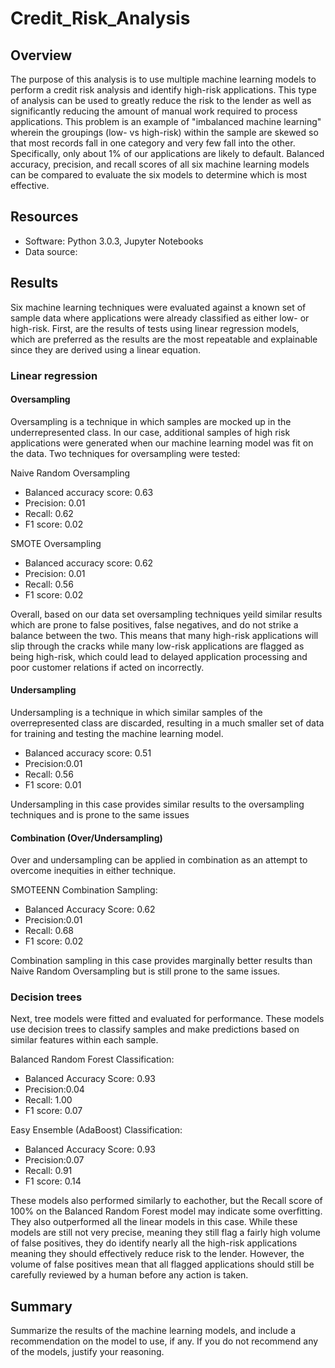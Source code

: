 # Credit_Risk_Analysis
## Overview
The purpose of this analysis is to use multiple machine learning models to perform a credit risk analysis and identify high-risk applications.  This type of analysis can be used to greatly reduce the risk to the lender as well as significantly reducing the amount of manual work required to process applications. This problem is an example of "imbalanced machine learning" wherein the groupings (low- vs high-risk) within the sample are skewed so that most records fall in one category and very few fall into the other.  Specifically, only about 1% of our applications are likely to default.  Balanced accuracy, precision, and recall scores of all six machine learning models can be compared to evaluate the six models to determine which is most effective.

## Resources
* Software:  Python 3.0.3, Jupyter Notebooks 
* Data source:  


## Results
Six machine learning techniques were evaluated against a known set of sample data where applications were already classified as either low- or high-risk.  First, are the results of tests using linear regression models, which are preferred as the results are the most repeatable and explainable since they are derived using a linear equation.

### Linear regression
#### Oversampling
Oversampling is a technique in which samples are mocked up in the underrepresented class.  In our case, additional samples of high risk applications were generated when our machine learning model was fit on the data.  Two techniques for oversampling were tested:

Naive Random Oversampling
 * Balanced accuracy score: 0.63
 * Precision: 0.01
 * Recall: 0.62
 * F1 score: 0.02

SMOTE Oversampling
 * Balanced accuracy score: 0.62
 * Precision: 0.01
 * Recall: 0.56
 * F1 score: 0.02

Overall, based on our data set oversampling techniques yeild similar results which are prone to false positives, false negatives, and do not strike a balance between the two.  This means that many high-risk applications will slip through the cracks while many low-risk applications are flagged as being high-risk, which could lead to delayed application processing and poor customer relations if acted on incorrectly.

#### Undersampling
Undersampling is a technique in which similar samples of the overrepresented class are discarded, resulting in a much smaller set of data for training and testing the machine learning model.

 * Balanced accuracy score: 0.51
 * Precision:0.01
 * Recall: 0.56
 * F1 score: 0.01

Undersampling in this case provides similar results to the oversampling techniques and is prone to the same issues

#### Combination (Over/Undersampling)
Over and undersampling can be applied in combination as an attempt to overcome inequities in either technique.

SMOTEENN Combination Sampling:
 * Balanced Accuracy Score: 0.62
 * Precision:0.01
 * Recall: 0.68
 * F1 score: 0.02

Combination sampling in this case provides marginally better results than Naive Random Oversampling but is still prone to the same issues.

### Decision trees
Next, tree models were fitted and evaluated for performance.  These models use decision trees to classify samples and make predictions based on similar features within each sample.

Balanced Random Forest Classification:
 * Balanced Accuracy Score: 0.93
 * Precision:0.04
 * Recall: 1.00
 * F1 score: 0.07

Easy Ensemble (AdaBoost) Classification:
 * Balanced Accuracy Score: 0.93
 * Precision:0.07
 * Recall: 0.91
 * F1 score: 0.14

These models also performed similarly to eachother, but the Recall score of 100% on the Balanced Random Forest model may indicate some overfitting.  They also outperformed all the linear models in this case.  While these models are still not very precise, meaning they still flag a fairly high volume of false positives, they do identify nearly all the high-risk applications meaning they should effectively reduce risk to the lender.  However, the volume of false positives mean that all flagged applications should still be carefully reviewed by a human before any action is taken.

## Summary
Summarize the results of the machine learning models, and include a recommendation on the model to use, if any. If you do not recommend any of the models, justify your reasoning.